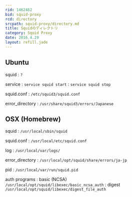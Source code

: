 ```yaml
---
rid: 1462462
bid: squid-proxy
rcd: directory
srcpath: squid-proxy/directory.md
title: Squidのディレクトリ
category: Squid Proxy
date: 2016.4.29
layout: refill.jade
---
```


## Ubuntu
squid
: `?`

service
: `service squid start`
: `service squid stop`

squid.conf
: `/etc/squid3/squid.conf`

error_directory
: `/usr/share/squid3/errors/Japanese`


## OSX (Homebrew)

squid
: `/usr/local/sbin/squid`

squid.conf
: `/usr/local/etc/squid.conf`

log
: `/usr/local/var/logs/`

error_directory
: `/usr/local/opt/squid/share/errors/ja-jp`

pid
: `/usr/local/var/run/squid.pid`

auth programs
: basic (NCSA)  
  `/usr/local/opt/squid/libexec/basic_ncsa_auth`
: digest  
  `/usr/local/opt/squid/libexec/digest_file_auth`
